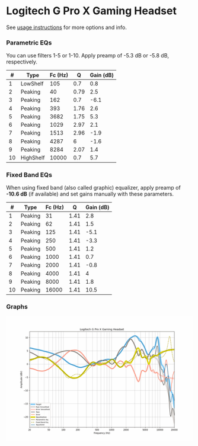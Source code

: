 # Logitech G Pro X Gaming Headset
See [usage instructions](https://github.com/jaakkopasanen/AutoEq#usage) for more options and info.

### Parametric EQs
You can use filters 1-5 or 1-10. Apply preamp of -5.3 dB or -5.8 dB, respectively.

|   # | Type      |   Fc (Hz) |    Q |   Gain (dB) |
|-----|-----------|-----------|------|-------------|
|   1 | LowShelf  |       105 | 0.7  |         0.8 |
|   2 | Peaking   |        40 | 0.79 |         2.5 |
|   3 | Peaking   |       162 | 0.7  |        -6.1 |
|   4 | Peaking   |       393 | 1.76 |         2.6 |
|   5 | Peaking   |      3682 | 1.75 |         5.3 |
|   6 | Peaking   |      1029 | 2.97 |         2.1 |
|   7 | Peaking   |      1513 | 2.96 |        -1.9 |
|   8 | Peaking   |      4287 | 6    |        -1.6 |
|   9 | Peaking   |      8284 | 2.07 |         1.4 |
|  10 | HighShelf |     10000 | 0.7  |         5.7 |

### Fixed Band EQs
When using fixed band (also called graphic) equalizer, apply preamp of **-10.6 dB** (if available) and set gains manually with these parameters.

|   # | Type    |   Fc (Hz) |    Q |   Gain (dB) |
|-----|---------|-----------|------|-------------|
|   1 | Peaking |        31 | 1.41 |         2.8 |
|   2 | Peaking |        62 | 1.41 |         1.5 |
|   3 | Peaking |       125 | 1.41 |        -5.1 |
|   4 | Peaking |       250 | 1.41 |        -3.3 |
|   5 | Peaking |       500 | 1.41 |         1.2 |
|   6 | Peaking |      1000 | 1.41 |         0.7 |
|   7 | Peaking |      2000 | 1.41 |        -0.8 |
|   8 | Peaking |      4000 | 1.41 |         4   |
|   9 | Peaking |      8000 | 1.41 |         1.8 |
|  10 | Peaking |     16000 | 1.41 |        10.5 |

### Graphs
![](./Logitech%20G%20Pro%20X%20Gaming%20Headset.png)
